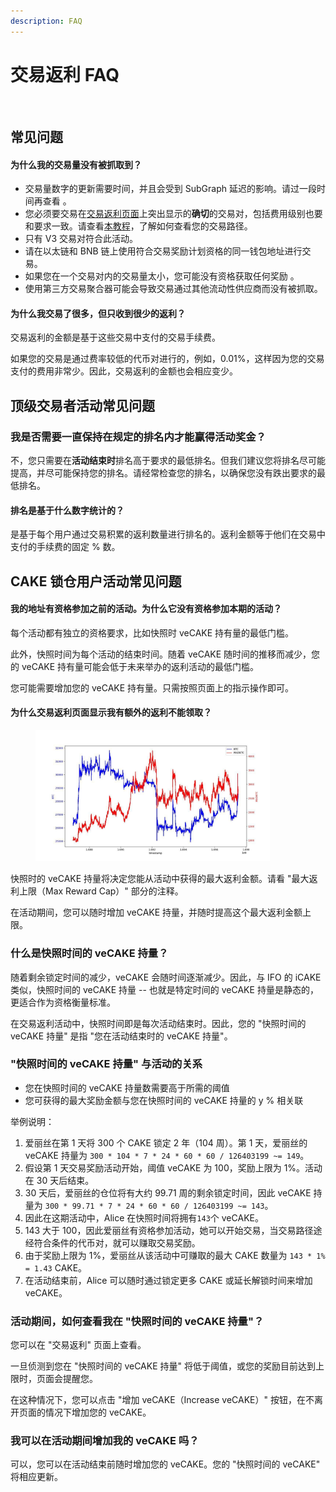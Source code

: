 ```yaml
---
description: FAQ
---
```


# 交易返利 FAQ

<figure><img src="../../.gitbook/assets/faq-tradingreward.png" alt=""><figcaption></figcaption></figure>

## 常见问题

#### 为什么我的交易量没有被抓取到？

* &#x20;交易量数字的更新需要时间，并且会受到 SubGraph 延迟的影响。请过一段时间再查看 。
* 您必须要交易在[交易返利页面](https://pancakeswap.finance/trading-reward)上突出显示的**确切**的交易对，包括费用级别也要和要求一致。请查看[本教程](https://docs.pancakeswap.finance/v/chinese/chan-pin/pancakeswap-exchange/jiao-yi-fei-yong-he-lu-you-she-zhi)，了解如何查看您的交易路径。&#x20;
* 只有 V3 交易对符合此活动。&#x20;
* 请在以太链和 BNB 链上使用符合交易奖励计划资格的同一钱包地址进行交易。
* 如果您在一个交易对内的交易量太小，您可能没有资格获取任何奖励 。
* 使用第三方交易聚合器可能会导致交易通过其他流动性供应商而没有被抓取。

#### 为什么我交易了很多，但只收到很少的返利？&#x20;

交易返利的金额是基于这些交易中支付的交易手续费。&#x20;

如果您的交易是通过费率较低的代币对进行的，例如，0.01%，这样因为您的交易支付的费用非常少。因此，交易返利的金额也会相应变少。



## 顶级交易者活动常见问题

### 我是否需要一直保持在规定的排名内才能赢得活动奖金？&#x20;

不，您只需要在**活动结束时**排名高于要求的最低排名。但我们建议您将排名尽可能提高，并尽可能保持您的排名。请经常检查您的排名，以确保您没有跌出要求的最低排名。&#x20;

#### 排名是基于什么数字统计的？&#x20;

是基于每个用户通过交易积累的返利数量进行排名的。返利金额等于他们在交易中支付的手续费的固定 % 数。





## CAKE 锁仓用户活动常见问题

#### 我的地址有资格参加之前的活动。为什么它没有资格参加本期的活动？&#x20;

每个活动都有独立的资格要求，比如快照时 veCAKE 持有量的最低门槛。

此外，快照时间为每个活动的结束时间。随着 veCAKE 随时间的推移而减少，您的 veCAKE 持有量可能会低于未来举办的返利活动的最低门槛。

您可能需要增加您的 veCAKE 持有量。只需按照页面上的指示操作即可。&#x20;

#### 为什么交易返利页面显示我有额外的返利不能领取？

<div align="left">

<figure><img src="../../.gitbook/assets/image (4) (1) (1).png" alt="" width="375"><figcaption></figcaption></figure>

</div>

快照时的 veCAKE 持量将决定您能从活动中获得的最大返利金额。请看 "最大返利上限（Max Reward Cap）" 部分的注释。&#x20;

在活动期间，您可以随时增加 veCAKE 持量，并随时提高这个最大返利金额上限。

### 什么是快照时间的 veCAKE 持量？

随着剩余锁定时间的减少，veCAKE 会随时间逐渐减少。因此，与 IFO 的 iCAKE 类似，快照时间的 veCAKE 持量 -- 也就是特定时间的 veCAKE 持量是静态的，更适合作为资格衡量标准。&#x20;

在交易返利活动中，快照时间即是每次活动结束时。因此，您的 "快照时间的 veCAKE 持量" 是指 "您在活动结束时的 veCAKE 持量"。

### "快照时间的 veCAKE 持量" 与活动的关系

* 您在快照时间的 veCAKE 持量数需要高于所需的阈值&#x20;
* 您可获得的最大奖励金额与您在快照时间的 veCAKE 持量的 y % 相关联

举例说明：

1. 爱丽丝在第 1 天将 300 个 CAKE 锁定 2 年（104 周）。第 1 天，爱丽丝的 veCAKE 持量为 `300 * 104 * 7 * 24 * 60 * 60 / 126403199 ~= 149`。&#x20;
2. 假设第 1 天交易奖励活动开始，阈值 veCAKE 为 100，奖励上限为 1%。活动在 30 天后结束。&#x20;
3. 30 天后，爱丽丝的仓位将有大约 99.71 周的剩余锁定时间，因此 veCAKE 持量为 `300 * 99.71 * 7 * 24 * 60 * 60 / 126403199 ~= 143`。&#x20;
4. 因此在这期活动中，Alice 在快照时间将拥有`143`个 veCAKE。&#x20;
5. 143 大于 100，因此爱丽丝有资格参加活动，她可以开始交易，当交易路径途经符合条件的代币对，就可以赚取交易奖励。&#x20;
6. 由于奖励上限为 1%，爱丽丝从该活动中可赚取的最大 CAKE 数量为 `143 * 1% = 1.43` CAKE。&#x20;
7. 在活动结束前，Alice 可以随时通过锁定更多 CAKE 或延长解锁时间来增加 veCAKE。

### 活动期间，如何查看我在 "快照时间的 veCAKE 持量"？&#x20;

您可以在 "交易返利" 页面上查看。&#x20;

一旦侦测到您在 "快照时间的 veCAKE 持量" 将低于阈值，或您的奖励目前达到上限时，页面会提醒您。&#x20;

在这种情况下，您可以点击 "增加 veCAKE（Increase veCAKE）" 按钮，在不离开页面的情况下增加您的 veCAKE。

### 我可以在活动期间增加我的 veCAKE 吗？&#x20;

可以，您可以在活动结束前随时增加您的 veCAKE。您的 "快照时间的 veCAKE" 将相应更新。
